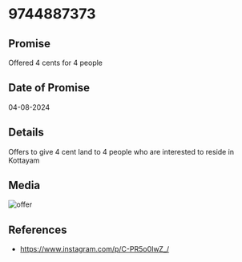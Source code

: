# 9744887373

## Promise

Offered 4 cents for 4 people

## Date of Promise

04-08-2024

## Details

Offers to give 4 cent land to 4 people who are interested to reside in Kottayam

## Media

![offer](https://web.archive.org/web/20240810053608if_/https://i.pinimg.com/736x/9a/73/29/9a73297065ec358afdb992c42aa60fe2.jpg)

## References

- https://www.instagram.com/p/C-PR5o0IwZ_/
